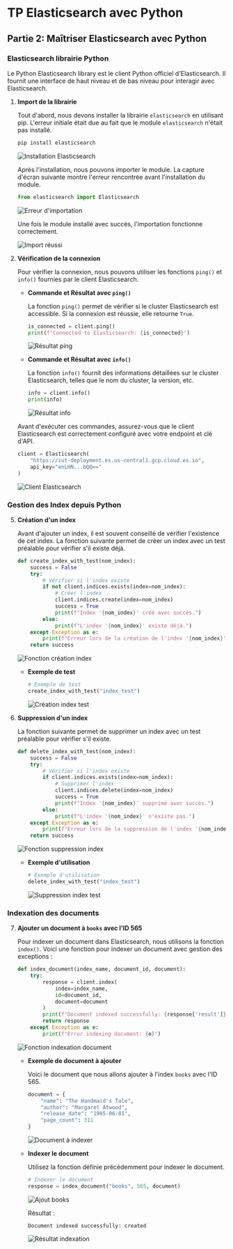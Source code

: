 # TP Elasticsearch avec Python

## Partie 2: Maîtriser Elasticsearch avec Python

### Elasticsearch librairie Python

Le Python Elasticsearch library est le client Python officiel d'Elasticsearch. Il fournit une interface de haut niveau et de bas niveau pour interagir avec Elasticsearch.

1. **Import de la librairie**

    Tout d'abord, nous devons installer la librairie `elasticsearch` en utilisant pip. L'erreur initiale était due au fait que le module `elasticsearch` n'était pas installé.

    ```python
    pip install elasticsearch
    ```
    ![Installation Elasticsearch](https://github.com/andrewarnaud1/tp-elastic/blob/main/2_pip_install.png?raw=true)

    Après l'installation, nous pouvons importer le module. La capture d'écran suivante montre l'erreur rencontrée avant l'installation du module.

    ```python
    from elasticsearch import Elasticsearch
    ```
    ![Erreur d'importation](https://github.com/andrewarnaud1/tp-elastic/blob/main/1_erreur_module.png?raw=true)

    Une fois le module installé avec succès, l'importation fonctionne correctement.

    ![Import réussi](https://github.com/andrewarnaud1/tp-elastic/blob/main/3_import_elastic.png?raw=true)

4. **Vérification de la connexion**

   Pour vérifier la connexion, nous pouvons utiliser les fonctions `ping()` et `info()` fournies par le client Elasticsearch.

    - **Commande et Résultat avec `ping()`**

      La fonction `ping()` permet de vérifier si le cluster Elasticsearch est accessible. Si la connexion est réussie, elle retourne `True`.

      ```python
      is_connected = client.ping()
      print(f"Connected to Elasticsearch: {is_connected}")
      ```
      ![Résultat ping](https://github.com/andrewarnaud1/tp-elastic/blob/main/6_resultat_ping.png?raw=true)

    - **Commande et Résultat avec `info()`**

      La fonction `info()` fournit des informations détaillées sur le cluster Elasticsearch, telles que le nom du cluster, la version, etc.

      ```python
      info = client.info()
      print(info)
      ```
      ![Résultat info](https://github.com/andrewarnaud1/tp-elastic/blob/main/7_resultat_info.png?raw=true)

   Avant d'exécuter ces commandes, assurez-vous que le client Elasticsearch est correctement configuré avec votre endpoint et clé d'API.

    ```python
    client = Elasticsearch(
        "https://iut-deployment.es.us-central1.gcp.cloud.es.io",
        api_key="enLHN...bQQ=="
    )
    ```
    ![Client Elasticsearch](https://github.com/andrewarnaud1/tp-elastic/blob/main/4_api_endpoint_and_key.png?raw=true)


### Gestion des Index depuis Python

5. **Création d'un index**

    Avant d'ajouter un index, il est souvent conseillé de vérifier l'existence de cet index. La fonction suivante permet de créer un index avec un test préalable pour vérifier s'il existe déjà.

    ```python
    def create_index_with_test(nom_index):
        success = False
        try:
            # Vérifier si l'index existe
            if not client.indices.exists(index=nom_index):
                # Créer l'index
                client.indices.create(index=nom_index)
                success = True
                print(f"Index '{nom_index}' créé avec succès.")
            else:
                print(f"L'index '{nom_index}' existe déjà.")
        except Exception as e:
            print(f"Erreur lors de la création de l'index '{nom_index}': {e}")
        return success
    ```
    ![Fonction création index](https://github.com/andrewarnaud1/tp-elastic/blob/main/8_fonction_creation_index.png?raw=true)

    - **Exemple de test**

      ```python
      # Exemple de test
      create_index_with_test("index_test")
      ```
      ![Création index test](https://github.com/andrewarnaud1/tp-elastic/blob/main/9_creation_index_test.png?raw=true)

6. **Suppression d'un index**

    La fonction suivante permet de supprimer un index avec un test préalable pour vérifier s'il existe.

    ```python
    def delete_index_with_test(nom_index):
        success = False
        try:
            # Vérifier si l'index existe
            if client.indices.exists(index=nom_index):
                # Supprimer l'index
                client.indices.delete(index=nom_index)
                success = True
                print(f"Index '{nom_index}' supprimé avec succès.")
            else:
                print(f"L'index '{nom_index}' n'existe pas.")
        except Exception as e:
            print(f"Erreur lors de la suppression de l'index '{nom_index}': {e}")
        return success
    ```
    ![Fonction suppression index](https://github.com/andrewarnaud1/tp-elastic/blob/main/10_fonction_suppression_index.png?raw=true)

    - **Exemple d'utilisation**

      ```python
      # Exemple d'utilisation
      delete_index_with_test("index_test")
      ```
      ![Suppression index test](https://github.com/andrewarnaud1/tp-elastic/blob/main/11_suppression_index_test.png?raw=true)

### Indexation des documents

7. **Ajouter un document à `books` avec l'ID 565**

    Pour indexer un document dans Elasticsearch, nous utilisons la fonction `index()`. Voici une fonction pour indexer un document avec gestion des exceptions :

    ```python
    def index_document(index_name, document_id, document):
        try:
            response = client.index(
                index=index_name,
                id=document_id,
                document=document
            )
            print(f"Document indexed successfully: {response['result']}")
            return response
        except Exception as e:
            print(f"Error indexing document: {e}")
    ```
    ![Fonction indexation document](https://github.com/andrewarnaud1/tp-elastic/blob/main/12_indexation_document.png?raw=true)

    - **Exemple de document à ajouter**

      Voici le document que nous allons ajouter à l'index `books` avec l'ID 565.

      ```python
      document = {
          "name": "The Handmaid's Tale",
          "author": "Margaret Atwood",
          "release_date": "1985-06-01",
          "page_count": 311
      }
      ```
      ![Document à indexer](https://github.com/andrewarnaud1/tp-elastic/blob/main/13_books.png?raw=true)

    - **Indexer le document**

      Utilisez la fonction définie précédemment pour indexer le document.

      ```python
      # Indexer le document
      response = index_document("books", 565, document)
      ```
      ![Ajout books](https://github.com/andrewarnaud1/tp-elastic/blob/main/14_ajout_books.png?raw=true)

      Résultat :

      ```plaintext
      Document indexed successfully: created
      ```
      ![Résultat indexation](https://github.com/andrewarnaud1/tp-elastic/blob/main/12_indexation_document.png?raw=true)
